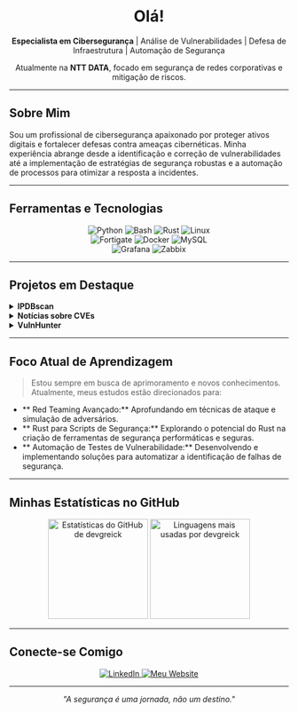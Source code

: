 <div align="center">
  <h1> Olá!</h1>
  <p>
    <strong>Especialista em Cibersegurança</strong> | Análise de Vulnerabilidades | Defesa de Infraestrutura | Automação de Segurança
  </p>
  <p>
    Atualmente na <strong>NTT DATA</strong>, focado em segurança de redes corporativas e mitigação de riscos.
  </p>
</div>

---

## Sobre Mim

Sou um profissional de cibersegurança apaixonado por proteger ativos digitais e fortalecer defesas contra ameaças cibernéticas. Minha experiência abrange desde a identificação e correção de vulnerabilidades até a implementação de estratégias de segurança robustas e a automação de processos para otimizar a resposta a incidentes.

---

##  Ferramentas e Tecnologias

<div align="center">
  <img src="https://img.shields.io/badge/Python-3776AB?style=for-the-badge&logo=python&logoColor=white" alt="Python" />
  <img src="https://img.shields.io/badge/Bash-4EAA25?style=for-the-badge&logo=gnu-bash&logoColor=white" alt="Bash" />
  <img src="https://img.shields.io/badge/Rust-000000?style=for-the-badge&logo=rust&logoColor=white" alt="Rust" />
  <img src="https://img.shields.io/badge/Linux-FCC624?style=for-the-badge&logo=linux&logoColor=black" alt="Linux" />
  <br/>
  <img src="https://img.shields.io/badge/Fortigate-FF0000?style=for-the-badge&logo=fortinet&logoColor=white" alt="Fortigate" />
  <img src="https://img.shields.io/badge/Docker-2496ED?style=for-the-badge&logo=docker&logoColor=white" alt="Docker" />
  <img src="https://img.shields.io/badge/MySQL-4479A1?style=for-the-badge&logo=mysql&logoColor=white" alt="MySQL" />
  <br/>
  <img src="https://img.shields.io/badge/Grafana-F46800?style=for-the-badge&logo=grafana&logoColor=white" alt="Grafana" />
  <img src="https://img.shields.io/badge/Zabbix-DC0030?style=for-the-badge&logo=zabbix&logoColor=white" alt="Zabbix" />
</div>

---

## Projetos em Destaque

<details>
  <summary><strong>IPDBscan</strong></summary>
  <p>Ferramenta para verificação de reputação de IPs em massa, com geração de relatórios detalhados em Excel. Agiliza a análise de ameaças e a tomada de decisão.</p>
</details>

<details>
  <summary><strong>Notícias sobre CVEs</strong></summary>
  <p>Plataforma web dedicada a agregar e apresentar informações atualizadas sobre as últimas vulnerabilidades (CVEs) e notícias relevantes do mundo da segurança.</p>
</details>

<details>
  <summary><strong>VulnHunter</strong></summary>
  <p>Scanner offline de vulnerabilidades focado em identificar falhas em dependências de projetos, auxiliando no desenvolvimento seguro.</p>
</details>

---

##  Foco Atual de Aprendizagem

> Estou sempre em busca de aprimoramento e novos conhecimentos. Atualmente, meus estudos estão direcionados para:

-   ** Red Teaming Avançado:** Aprofundando em técnicas de ataque e simulação de adversários.
-   ** Rust para Scripts de Segurança:** Explorando o potencial do Rust na criação de ferramentas de segurança performáticas e seguras.
-   ** Automação de Testes de Vulnerabilidade:** Desenvolvendo e implementando soluções para automatizar a identificação de falhas de segurança.

---

##  Minhas Estatísticas no GitHub

<div align="center">
  <img height="180em" src="https://github-readme-stats.vercel.app/api?username=devgreick&show_icons=true&theme=radical&hide_border=true&count_private=true&title_color=58A6FF&icon_color=79C0FF&text_color=C9D1D9&bg_color=0D1117" alt="Estatísticas do GitHub de devgreick" />
  <img height="180em" src="https://github-readme-stats.vercel.app/api/top-langs/?username=devgreick&layout=compact&theme=radical&hide_border=true&title_color=58A6FF&text_color=C9D1D9&bg_color=0D1117" alt="Linguagens mais usadas por devgreick" />
</div>

---

## Conecte-se Comigo

<div align="center">
  <a href="https://www.linkedin.com/in/jacksongreick/" target="_blank">
    <img src="https://img.shields.io/badge/LinkedIn-0077B5?style=for-the-badge&logo=linkedin&logoColor=white" alt="LinkedIn"/>
  </a>
  <a href="https://noticias.assistentecyber.com/" target="_blank">
    <img src="https://img.shields.io/badge/Meu%20Website-3B7EBF?style=for-the-badge&logo=microsoft-edge&logoColor=white" alt="Meu Website"/>
  </a>
</div>

---
<p align="center">
  <em>"A segurança é uma jornada, não um destino."</em>
</p>
